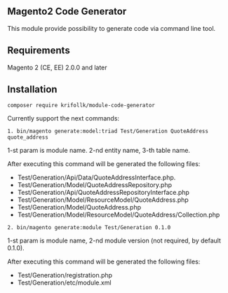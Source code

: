 Magento2 Code Generator
------------
This module provide possibility to generate code via command line tool.

Requirements
------------
Magento 2 (CE, EE) 2.0.0 and later

Installation
------------
```
composer require krifollk/module-code-generator
```
Currently support the next commands:
```
1. bin/magento generate:model:triad Test/Generation QuoteAddress quote_address
```
1-st param is module name. 2-nd entity name, 3-th table name.

After executing this command will be generated the following files:
- Test/Generation/Api/Data/QuoteAddressInterface.php.
- Test/Generation/Model/QuoteAddressRepository.php
- Test/Generation/Api/QuoteAddressRepositoryInterface.php
- Test/Generation/Model/ResourceModel/QuoteAddress.php
- Test/Generation/Model/QuoteAddress.php
- Test/Generation/Model/ResourceModel/QuoteAddress/Collection.php

```
2. bin/magento generate:module Test/Generation 0.1.0
```
1-st param is module name, 2-nd module version (not required, by default 0.1.0).

After executing this command will be generated the following files:

- Test/Generation/registration.php
- Test/Generation/etc/module.xml
